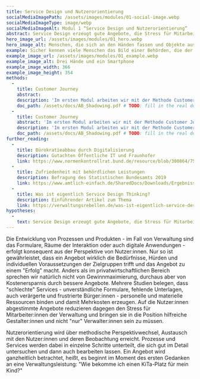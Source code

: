 ```yaml
---
title: Service Design und Nutzerorientierung
socialMediaImagePath: /assets/images/modules/01-social-image.webp
socialMediaImageType: image/webp
socialMediaImageAlt: Modul 1 “Service Design und Nutzerorientierung”
abstract: Service Design erzeugt gute Angebote, die Stress für Mitarbeiter:innen reduzieren, Geld sparen und Ressourcen freisetzen.
hero_image_url: /assets/images/modules/01_hero.webp
hero_image_alt: Menschen, die sich an den Händen fassen und Objekte austauschen
example: Sicher kennen viele Menschen das Bild einer Behörden, die der angebotenen Dienstleistung mit Hinweisen in Text und Bild, Türschildern und laminierten Informationen auf die Sprünge helfen muss. Diese besagen, welchen Weg man zu gehen hat, wann man wo klopfen darf, welche Unterlagen bereitgehalten werden müssen, womit man hier völlig falsch ist. Das alles sind Beweise für eine schlecht organisierte Dienstleistung. Ihre Schwachstellen erzeugt Stress bei Mitarbeiter:innen, die offensichtlich stets ähnliche “unangebrachte” Fragen beantworten müssen und “falsches” Verhalten ihrer Nutzer:innen zu verhindern suchen. Das Problem ist, dass der “Fehler” auch nicht bei den Nutzer:innen liegt, sondern im Service selbst - dort aber selten gesucht wird.
example_image_url: /assets/images/modules/01_example.webp
example_image_alt: Drei Hände und ein Smartphone
example_image_width: 366
example_image_height: 354
methods:
  - 
    title: Customer Journey
    abstract:
    description: 'Im ersten Modul arbeiten wir mit der Methode Customer Journey. Sie ermöglicht eine systematische Aufteilung einer Dienstleistung in ihre einzelnen Prozessschritte. Diese werden dann durch eigenes "Erleben" des Prozesses analysiert und bewertet: Wo liegen Schwachstellen und Hürden? Was funktioniert gut? Die gewonnenen Erkenntnisse sind erste Grundlagen zur Neugestaltung oder Überarbeitung des Service. Weitere Informationen finden Sie im entsprechenden Download.'
    doc_path: /assets/docs/AB_Shadowing.pdf # TODO: fill in the real doc
  - 
    title: Customer Journey
    abstract: 'Im ersten Modul arbeiten wir mit der Methode Customer Journey.'
    description: 'Im ersten Modul arbeiten wir mit der Methode Customer Journey. Sie ermöglicht eine systematische Aufteilung einer Dienstleistung in ihre einzelnen Prozessschritte. Diese werden dann durch eigenes "Erleben" des Prozesses analysiert und bewertet: Wo liegen Schwachstellen und Hürden? Was funktioniert gut? Die gewonnenen Erkenntnisse sind erste Grundlagen zur Neugestaltung oder Überarbeitung des Service. Weitere Informationen finden Sie im entsprechenden Download.'
    doc_path: /assets/docs/AB_Shadowing.pdf # TODO: fill in the real doc
further_reading:
  - 
    title: Bürokratieabbau durch Digitalisierung
    description: Gutachten Öffentliche IT und Fraunhofer
    link: https://www.normenkontrollrat.bund.de/resource/blob/300864/753834/ea4c588fa9edf79304d947baf766e624/2015-11-12-gutachten-egov-2015-dokumentation-data.pdf?download=1
  - 
    title: Zufriedenheit mit behördlichen Leistungen
    description: Befragung des Statistischen Bundesamts 2019
    link: https://www.amtlich-einfach.de/SharedDocs/Downloads/Ergebnisse_Buerger_2019.pdf?__blob=publicationFile&v=2
  - 
    title: Was ist eigentlich Service Design Thinking?
    description: Einführender Artikel zum Thema
    link: https://verwaltungsrebellen.de/was-ist-eigentlich-service-design-thinking/
hypotheses:
  - 
    text: Service Design erzeugt gute Angebote, die Stress für Mitarbeiter:innen reduzieren, Geld sparen und Ressourcen freisetzen
---
```


Die Entwicklung von Prozessen und Produkten - im Fall von Verwaltung sind das Formulare, Räume der Interaktion oder auch digitale Anwendungen - erfolgt konsequent aus der Perspektive von Nutzer:innen. Nur so ist gewährleistet, dass ein Angebot wirklich die Bedürfnisse, Hürden und individuellen Voraussetzungen der Zielgruppen trifft und das Angebot zu einem "Erfolg" macht. Anders als im privatwirtschaftlichen Bereich sprechen wir natürlich nicht von Gewinnmaximierung, durchaus aber von Kostenersparnis durch bessere Angebote. 
Mehrere Studien belegen, dass "schlechte" Services - unverständliche Formulare, fehlende Unterlagen, auch verärgerte und frustrierte Bürger:innen - personelle und materielle Ressourcen binden und damit Mehrkosten erzeugen. Auf die Nutzer:innen abgestimmte Angebote reduzieren dagegen den Stress für Mitarbeiter:innen der Verwaltung und bringen sie in die Position hilfreiche Gestalter:innen und nicht "nur" Verwalter:innen sein zu müssen.

Nutzerorientierung wird über methodische Perspektivwechsel, Austausch mit den Nutzer:innen und deren Beobachtung erreicht. Prozesse und Services werden dabei in einzelne Schritte unterteilt, die sich gut im Detail untersuchen und dann auch bearbeiten lassen. Ein Angebot wird ganzheitlich betrachtet, heißt, es beginnt im Moment des ersten Gedanken an eine Verwaltungsleistung: "Wie bekomme ich einen KiTa-Platz für mein Kind?"